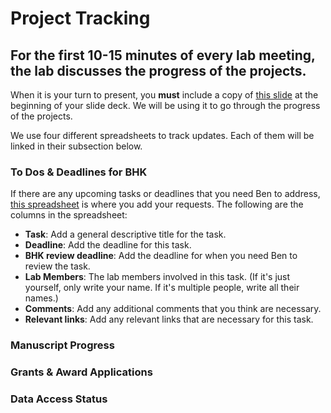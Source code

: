 # Project Tracking

## For the first 10-15 minutes of every lab meeting, the lab discusses the progress of the projects.

When it is your turn to present, you **must** include a copy of [this slide](https://docs.google.com/presentation/d/1Gk5uMTpn8XCMvXmoP8AWjW3x-QM0mHfPB1BfteBfqK8/edit#slide=id.g2684830fade_0_0) at the beginning of your slide deck. 
We will be using it to go through the progress of the projects.

We use four different spreadsheets to track updates. Each of them will be linked in their subsection below. 

### To Dos & Deadlines for BHK
If there are any upcoming tasks or deadlines that you need Ben to address, [this spreadsheet](https://docs.google.com/spreadsheets/d/1gnfwpzSho3ePF1WhFLZC8aGuDp9IG-mM6GMHbURjy8A/edit?gid=0#gid=0) is where you add your requests.
The following are the columns in the spreadsheet:

- **Task**: Add a general descriptive title for the task.
- **Deadline**: Add the deadline for this task.
- **BHK review deadline**: Add the deadline for when you need Ben to review the task.
- **Lab Members**: The lab members involved in this task. (If it's just yourself, only write your name. If it's multiple people, write all their names.)
- **Comments**: Add any additional comments that you think are necessary.
- **Relevant links**: Add any relevant links that are necessary for this task.


### Manuscript Progress


### Grants & Award Applications

### Data Access Status
